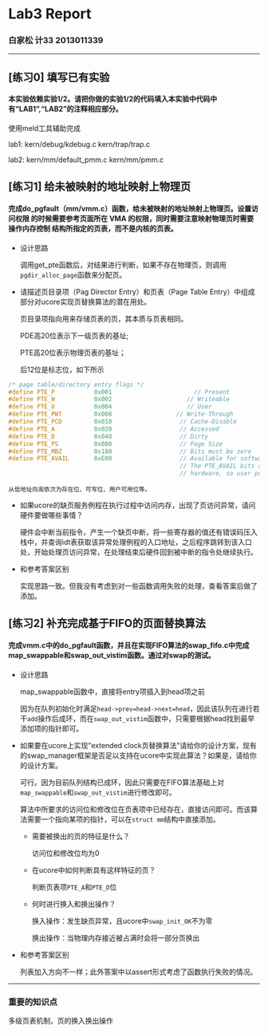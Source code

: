 # Lab3 Report
### 白家松 计33 2013011339
---

## [练习0] 填写已有实验
#### 本实验依赖实验1/2。请把你做的实验1/2的代码填入本实验中代码中有“LAB1”,“LAB2”的注释相应部分。

使用meld工具辅助完成

lab1: kern/debug/kdebug.c kern/trap/trap.c

lab2: kern/mm/default_pmm.c kern/mm/pmm.c   

## [练习1] 给未被映射的地址映射上物理页
#### 完成do_pgfault（mm/vmm.c）函数，给未被映射的地址映射上物理页。设置访问权限 的时候需要参考页面所在 VMA 的权限，同时需要注意映射物理页时需要操作内存控制 结构所指定的页表，而不是内核的页表。

+ 设计思路

    调用get_pte函数后，对结果进行判断，如果不存在物理页，则调用`pgdir_alloc_page`函数来分配页。

+ 请描述页目录项（Pag Director Entry）和页表（Page Table Entry）中组成部分对ucore实现页替换算法的潜在用处。

     页目录项指向用来存储页表的页，其本质与页表相同。
     
     PDE高20位表示下一级页表的基址;

    PTE高20位表示物理页表的基址；

    后12位是标志位，如下所示
``` c++
/* page table/directory entry flags */
#define PTE_P           0x001                       // Present
#define PTE_W           0x002                     // Writeable
#define PTE_U           0x004                     // User
#define PTE_PWT         0x008                  // Write-Through
#define PTE_PCD         0x010                   // Cache-Disable
#define PTE_A           0x020                   // Accessed
#define PTE_D           0x040                   // Dirty
#define PTE_PS          0x080                   // Page Size
#define PTE_MBZ         0x180                   // Bits must be zero
#define PTE_AVAIL       0xE00                   // Available for software use
                                                // The PTE_AVAIL bits aren't used by the kernel or interpreted by the
                                                // hardware, so user processes are allowed to set them arbitrarily.
```
    从低地址向高依次为存在位、可写位、用户可用位等。
    
+ 如果ucore的缺页服务例程在执行过程中访问内存，出现了页访问异常，请问硬件要做哪些事情？
    
    硬件会中断当前指令，产生一个缺页中断，将一些寄存器的值还有错误码压入栈中，并查询idt表获取该异常处理例程的入口地址，之后程序跳转到该入口处，开始处理页访问异常，在处理结束后硬件回到被中断的指令处继续执行。

+ 和参考答案区别

     实现思路一致。但我没有考虑到对一些函数调用失败的处理，查看答案后做了添加。

## [练习2] 补充完成基于FIFO的页面替换算法
#### 完成vmm.c中的do_pgfault函数，并且在实现FIFO算法的swap_fifo.c中完成map_swappable和swap_out_vistim函数。通过对swap的测试。

+ 设计思路

    map_swappable函数中，直接将entry项插入到head项之前
    
    因为在队列初始化时满足`head->prev=head->next=head`，因此该队列在进行若干`add`操作后成环，而在`swap_out_vistim`函数中，只需要根据head找到最早添加项的指针即可。

+ 如果要在ucore上实现"extended clock页替换算法"请给你的设计方案，现有的swap_manager框架是否足以支持在ucore中实现此算法？如果是，请给你的设计方案。

    可行。因为目前队列结构已成环，因此只需要在FIFO算法基础上对`map_swappable`和`swap_out_vistim`进行修改即可。
    
    算法中所要求的访问位和修改位在页表项中已经存在，直接访问即可。而该算法需要一个指向某项的指针，可以在`struct mm`结构中直接添加。
    
    + 需要被换出的页的特征是什么？
    
        访问位和修改位均为0
        
    + 在ucore中如何判断具有这样特征的页？
    
        判断页表项`PTE_A`和`PTE_D`位
        
    + 何时进行换入和换出操作？
        
        换入操作：发生缺页异常，且ucore中`swap_init_OK`不为零
        
        换出操作：当物理内存接近被占满时会将一部分页换出
        
+ 和参考答案区别

    列表加入方向不一样；此外答案中以assert形式考虑了函数执行失败的情况。
    
-----

### 重要的知识点

多级页表机制，页的换入换出操作

###

